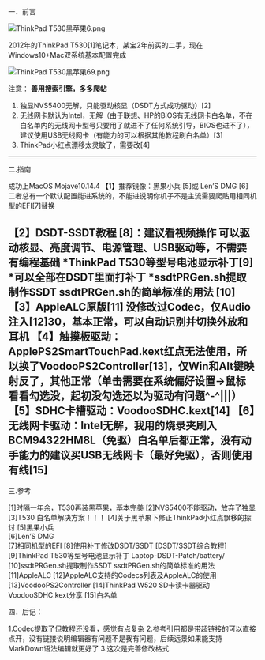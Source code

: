 一．前言

 ![ThinkPad T530黑苹果6.png](0)

 
2012年的ThinkPad T530[1]笔记本，某宝2年前买的二手，现在Windows10+Mac双系统基本配置完成

![ThinkPad T530黑苹果69.png](1)


注意：
**善用搜索引擎，多多爬帖**
1. 独显NVS5400无解，只能驱动核显（DSDT方式成功驱动）[2]
2. 无线网卡默认为Intel，无解（由于联想、HP的BIOS有无线网卡白名单，不在白名单内的无线网卡型号只要用了就进不了任何系统引导，BIOS也进不了），建议使用USB无线网卡（有能力的可以根据其他教程刷白名单）[3]
3. ThinkPad小红点漂移太灵敏了，需要改[4]
-------------------------------------------------
 


二.指南

 

成功上MacOS Mojave10.14.4
【1】推荐镜像：黑果小兵   [5]或   Len’S DMG [6]
二者总有一个默认配置能进系统的，不能进说明你机子不是主流需要爬贴用相同机型的EFI[7]替换
 
【2】DSDT-SSDT教程 [8]：建议看视频操作
可以驱动核显、亮度调节、电源管理、USB驱动等，不需要有编程基础
*ThinkPad T530等型号电池显示补丁[9]
*可以全部在DSDT里面打补丁
*ssdtPRGen.sh提取制作SSDT     ssdtPRGen.sh的简单标准的用法 [10]
【3】AppleALC原版[11] 没修改过Codec，仅Audio注入[12]30，基本正常，可以自动识别并切换外放和耳机
【4】触摸板驱动：ApplePS2SmartTouchPad.kext红点无法使用，所以换了VoodooPS2Controller[13]，仅Win和Alt键映射反了，其他正常（单击需要在系统偏好设置->鼠标 看看勾选没，起初没勾选还以为驱动有问题^-^|||）
【5】SDHC卡槽驱动：VoodooSDHC.kext[14]
【6】无线网卡驱动：Intel无解，我用的烧录夹刷入BCM94322HM8L（免驱）白名单后都正常，没有动手能力的建议买USB无线网卡（最好免驱），否则使用有线[15]
-----------------------------------------------------------------------------------------------

三.参考

 

[1]时隔一年余，T530再装黑苹果，基本完美
[2]NVS5400不能驱动，放弃了独显
[3]T530 白名单解决方案！！！
[4]关于黑苹果下修正ThinkPad小红点飘移的探讨
[5]黑果小兵  
[6]Len’S DMG     
[7]相同机型的EFI
[8]使用补丁修改DSDT/SSDT [DSDT/SSDT综合教程] 
[9]ThinkPad T530等型号电池显示补丁  Laptop-DSDT-Patch/battery/
[10]ssdtPRGen.sh提取制作SSDT     ssdtPRGen.sh的简单标准的用法 
[11]AppleALC
[12]AppleALC支持的Codecs列表及AppleALC的使用
[13]VoodooPS2Controller
[14]ThinkPad W520 SD卡读卡器驱动 VoodooSDHC.kext分享
[15]白名单
 
四．后记：

1.Codec提取了但教程还没看，感觉有点复杂
2.参考引用都是带超链接的可以直接点开，没有链接说明编辑器有问题不是我有问题，后续远景如果能支持MarkDown语法编辑就更好了
3.这次是完善修改格式
 